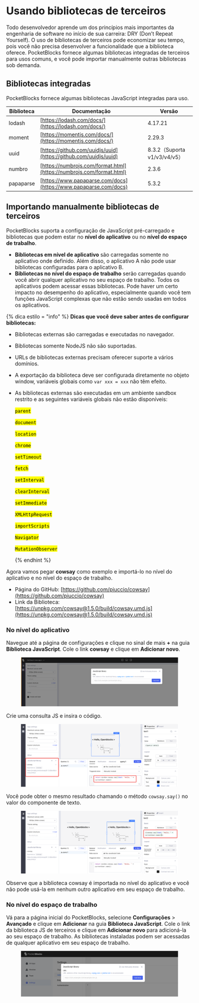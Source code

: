# Usando bibliotecas de terceiros

Todo desenvolvedor aprende um dos princípios mais importantes da engenharia de software no início de sua carreira: DRY (Don’t Repeat Yourself). O uso de bibliotecas de terceiros pode economizar seu tempo, pois você não precisa desenvolver a funcionalidade que a biblioteca oferece. PocketBlocks fornece algumas bibliotecas integradas de terceiros para usos comuns, e você pode importar manualmente outras bibliotecas sob demanda.

## Bibliotecas integradas

PocketBlocks fornece algumas bibliotecas JavaScript integradas para uso.

| Biblioteca | Documentação                                                         | Versão                       |
| ---------- | -------------------------------------------------------------------- | ---------------------------- |
| lodash     | [https://lodash.com/docs/](https://lodash.com/docs/)                 | 4.17.21                      |
| moment     | [https://momentjs.com/docs/](https://momentjs.com/docs/)             | 2.29.3                       |
| uuid       | [https://github.com/uuidjs/uuid](https://github.com/uuidjs/uuid)     | 8.3.2（Suporta v1/v3/v4/v5） |
| numbro     | [https://numbrojs.com/format.html](https://numbrojs.com/format.html) | 2.3.6                        |
| papaparse  | [https://www.papaparse.com/docs](https://www.papaparse.com/docs)     | 5.3.2                        |

## Importando manualmente bibliotecas de terceiros

PocketBlocks suporta a configuração de JavaScript pré-carregado e bibliotecas que podem estar no **nível do aplicativo** ou no **nível do espaço de trabalho**.

- **Bibliotecas em nível de aplicativo** são carregadas somente no aplicativo onde definido. Além disso, o aplicativo A não pode usar bibliotecas configuradas para o aplicativo B.
- **Bibliotecas no nível do espaço de trabalho** serão carregadas quando você abrir qualquer aplicativo no seu espaço de trabalho. Todos os aplicativos podem acessar essas bibliotecas. Pode haver um certo impacto no desempenho do aplicativo, especialmente quando você tem funções JavaScript complexas que não estão sendo usadas em todos os aplicativos.

{% dica estilo = "info" %}
**Dicas que você deve saber antes de configurar bibliotecas:**

- Bibliotecas externas são carregadas e executadas no navegador.
- Bibliotecas somente NodeJS não são suportadas.
- URLs de bibliotecas externas precisam oferecer suporte a vários domínios.
- A exportação da biblioteca deve ser configurada diretamente no objeto window, variáveis ​​globais como `var xxx = xxx` não têm efeito.
- As bibliotecas externas são executadas em um ambiente sandbox restrito e as seguintes variáveis ​​globais não estão disponíveis:

  <mark style="background-color:yellow;">`parent`</mark>

  <mark style="background-color:yellow;">`document`</mark>

  <mark style="background-color:yellow;">`location`</mark>

  <mark style="background-color:yellow;">`chrome`</mark>

  <mark style="background-color:yellow;">`setTimeout`</mark>

  <mark style="background-color:yellow;">`fetch`</mark>

  <mark style="background-color:yellow;">`setInterval`</mark>

  <mark style="background-color:yellow;">`clearInterval`</mark>

  <mark style="background-color:yellow;">`setImmediate`</mark>

  <mark style="background-color:yellow;">`XMLHttpRequest`</mark>

  <mark style="background-color:yellow;">`importScripts`</mark>

  <mark style="background-color:yellow;">`Navigator`</mark>

  <mark style="background-color:yellow;">`MutationObserver`</mark>

  {% endhint %}

Agora vamos pegar **cowsay** como exemplo e importá-lo no nível do aplicativo e no nível do espaço de trabalho.

- Página do GitHub: [https://github.com/piuccio/cowsay](https://github.com/piuccio/cowsay)
- Link da Biblioteca: [https://unpkg.com/cowsay@1.5.0/build/cowsay.umd.js](https://unpkg.com/cowsay@1.5.0/build/cowsay.umd.js)

### No nível do aplicativo

Navegue até a página de configurações e clique no sinal de mais **+** na guia **Biblioteca JavaScript**. Cole o link **cowsay** e clique em **Adicionar novo**.

<figure><img src="../.gitbook/assets/build-apps/write-javascript/use-third-party-libraries/01.png" alt=""><figcaption></figcaption></figure>

Crie uma consulta JS e insira o código.

<figure><img src="../.gitbook/assets/build-apps/write-javascript/use-third-party-libraries/02.png" alt=""><figcaption></figcaption></figure>

Você pode obter o mesmo resultado chamando o método `cowsay.say()` no valor do componente de texto.

<figure><img src="../.gitbook/assets/build-apps/write-javascript/use-third-party-libraries/03.png" alt=""><figcaption></figcaption></figure>

Observe que a biblioteca cowsay é importada no nível do aplicativo e você não pode usá-la em nenhum outro aplicativo em seu espaço de trabalho.

### No nível do espaço de trabalho

Vá para a página inicial do PocketBlocks, selecione **Configurações** > **Avançado** e clique em **Adicionar** na guia **Biblioteca JavaScript**. Cole o link da biblioteca JS de terceiros e clique em **Adicionar novo** para adicioná-la ao seu espaço de trabalho. As bibliotecas instaladas podem ser acessadas de qualquer aplicativo em seu espaço de trabalho.

<figure><img src="../.gitbook/assets/build-apps/write-javascript/use-third-party-libraries/04.png" alt=""><figcaption></figcaption></figure>
